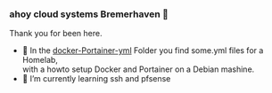 ### ahoy cloud systems Bremerhaven 👋
Thank you for been here.<P>


- 🌊 In the <a href="https://github.com/ElwinEhlers/docker-Portainer-yml">docker-Portainer-yml</a> Folder you find some.yml files for a Homelab, <br>with a howto setup Docker and Portainer on a Debian mashine.
- 🌱 I’m currently learning ssh and pfsense

<!--
**ElwinEhlers/ElwinEhlers** is a ✨ _special_ ✨ repository because its `README.md` (this file) appears on your GitHub profile.

Find me all around the web:

- 🔭 I’m currently working on my Homelab

- 🔭 I’m currently working on my Homelab
- 🌊 :ocean:
- 🌱 I’m currently learning ssh and pfsense

-->
